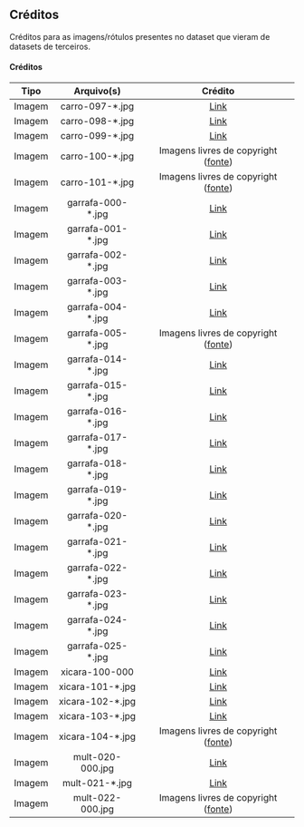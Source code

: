 ## Créditos

Créditos para as imagens/rótulos presentes no dataset que vieram de datasets de terceiros.

#### Créditos

| Tipo | Arquivo(s) | Crédito |
|:----:|:----------:|:-------:|
| Imagem | carro-097-*.jpg | [Link](http://www.vision.caltech.edu/pmoreels/Datasets/Giuseppe_Toys_03/) |
| Imagem | carro-098-*.jpg | [Link](https://www1.cs.columbia.edu/CAVE/software/softlib/coil-100.php) |
| Imagem | carro-099-*.jpg | [Link](http://lear.inrialpes.fr/people/nowak/similarity/index.html) |
| Imagem | carro-100-*.jpg | Imagens livres de copyright ([fonte](https://pixabay.com/)) |
| Imagem | carro-101-*.jpg | Imagens livres de copyright ([fonte](https://unsplash.com/)) |
| Imagem | garrafa-000-*.jpg | [Link](http://www.slipguru.unige.it/Data/glassense_vision/) |
| Imagem | garrafa-001-*.jpg | [Link](http://www.vision.caltech.edu/pmoreels/Datasets/Home_Objects_06/) |
| Imagem | garrafa-002-*.jpg | [Link](http://tacodataset.org/) |
| Imagem | garrafa-003-*.jpg | [Link](https://www.kaggle.com/deadskull7/cola-bottle-identification) |
| Imagem | garrafa-004-*.jpg | [Link]((http://rgbd-dataset.cs.washington.edu/dataset/rgbd-dataset_full/)) |
| Imagem | garrafa-005-*.jpg | Imagens livres de copyright ([fonte](https://pixabay.com/)) |
| Imagem | garrafa-014-*.jpg | [Link](https://github.com/garythung/trashnet) |
| Imagem | garrafa-015-*.jpg | [Link](https://dataturks.com/projects/arfika/Test1) |
| Imagem | garrafa-016-*.jpg | [Link](https://dataturks.com/projects/arfika/Plastic%20Bottle%20Bounding%20Box%20Dataset) |
| Imagem | garrafa-017-*.jpg | [Link](https://dataturks.com/projects/arfika/Plastic%20Bottle%202) |
| Imagem | garrafa-018-*.jpg | [Link](https://dataturks.com/projects/arfika/Plastic%20Bottle%203) |
| Imagem | garrafa-019-*.jpg | [Link](https://dataturks.com/projects/arfika/Plastic%20Bottle%204) |
| Imagem | garrafa-020-*.jpg | [Link](https://dataturks.com/projects/arfika/Plastic%20Bottle%205) |
| Imagem | garrafa-021-*.jpg | [Link](https://dataturks.com/projects/arfika/Plastic%20Bottle%206) |
| Imagem | garrafa-022-*.jpg | [Link](https://dataturks.com/projects/arfika/Plastic%20Bottle%207) |
| Imagem | garrafa-023-*.jpg | [Link](https://dataturks.com/projects/arfika/Plastic%20Bottle%208) |
| Imagem | garrafa-024-*.jpg | [Link](https://dataturks.com/projects/arfika/Glass%20Bottle) |
| Imagem | garrafa-025-*.jpg | [Link](https://github.com/devfoo-one/BeerBB-1K) |
| Imagem | xicara-100-000 | [Link](http://www.vision.caltech.edu/pmoreels/Datasets/Home_Objects_06/) |
| Imagem | xicara-101-*.jpg | [Link](http://ai.stanford.edu/~asaxena/robotdatacollection/dataset.html) |
| Imagem | xicara-102-*.jpg | [Link](https://www1.cs.columbia.edu/CAVE/software/softlib/coil-100.php) |
| Imagem | xicara-103-*.jpg | [Link]((http://rgbd-dataset.cs.washington.edu/dataset/rgbd-dataset_full/)) |
| Imagem | xicara-104-*.jpg | Imagens livres de copyright ([fonte](https://pixabay.com/)) |
| Imagem | mult-020-000.jpg | [Link](http://www.vision.caltech.edu/pmoreels/Datasets/Home_Objects_06/) |
| Imagem | mult-021-*.jpg | [Link](http://ai.stanford.edu/~asaxena/robotdatacollection/dataset.html) |
| Imagem | mult-022-000.jpg | Imagens livres de copyright ([fonte](https://pixabay.com/)) |
